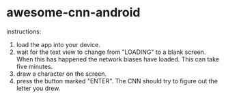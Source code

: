 # awesome-cnn-android #

instructions:

1. load the app into your device.
2. wait for the text view to change from "LOADING" to a blank screen. When this has happened the network biases have loaded. This can take five minutes.
3. draw a character on the screen.
4. press the button marked "ENTER". The CNN should try to figure out the letter you drew.


